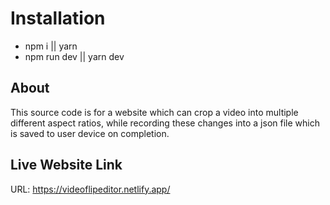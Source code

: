 # Installation

- npm i || yarn
- npm run dev || yarn dev

## About

This source code is for a website which can crop a video into multiple different aspect ratios,
while recording these changes into a json file which is saved to user device on completion.

## Live Website Link

URL: https://videoflipeditor.netlify.app/
